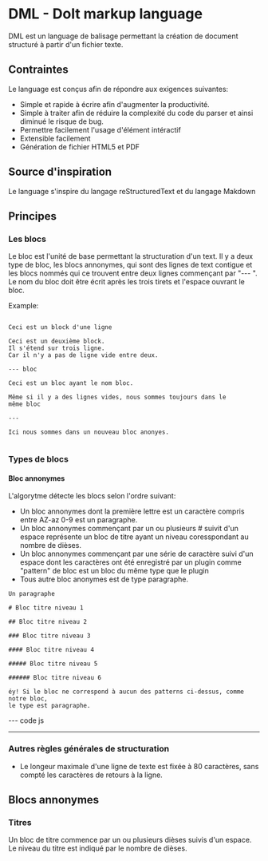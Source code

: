 # DML - Dolt markup language

DML est un language de balisage permettant la création de document structuré
à partir d'un fichier texte.

## Contraintes

Le language est conçus afin de répondre aux exigences suivantes:

- Simple et rapide à écrire afin d'augmenter la productivité.
- Simple à traiter afin de réduire la complexité du code du parser et ainsi
  diminué le risque de bug.
- Permettre facilement l'usage d'élément intéractif
- Extensible facilement
- Génération de fichier HTML5 et PDF

## Source d'inspiration

Le language s'inspire du langage reStructuredText et du langage Makdown

## Principes

### Les blocs

Le bloc est l'unité de base permettant la structuration d'un text. Il y a deux
type de bloc, les blocs annonymes, qui sont des lignes de text contigue et les
blocs nommés qui ce trouvent entre deux lignes commençant par "--- ". Le nom
du bloc doit être écrit après les trois tirets et l'espace ouvrant le bloc.

Example:

```dml

Ceci est un block d'une ligne

Ceci est un deuxième block.
Il s'étend sur trois ligne.
Car il n'y a pas de ligne vide entre deux.

--- bloc

Ceci est un bloc ayant le nom bloc.

Même si il y a des lignes vides, nous sommes toujours dans le
même bloc

---

Ici nous sommes dans un nouveau bloc anonyes.


```

### Types de blocs

#### Bloc annonymes

L'algorytme détecte les blocs selon l'ordre suivant:

- Un bloc annonymes dont la première lettre est un caractère compris entre AZ-az
  0-9 est un paragraphe.
- Un bloc annonymes commençant par un ou plusieurs # suivit d'un espace 
  représente un bloc de titre ayant un niveau coresspondant au nombre de dièses.
- Un bloc annonymes commençant par une série de caractère suivi d'un espace
  dont les caractères ont été enregistré par un plugin comme "pattern" de bloc
  est un bloc du même type que le plugin
- Tous autre bloc anonymes est de type paragraphe.


```dml
Un paragraphe

# Bloc titre niveau 1

## Bloc titre niveau 2

### Bloc titre niveau 3

#### Bloc titre niveau 4

##### Bloc titre niveau 5

###### Bloc titre niveau 6

éy! Si le bloc ne correspond à aucun des patterns ci-dessus, comme notre bloc, 
le type est paragraphe.
```

--- code js

---

### Autres règles générales de structuration

- Le longeur maximale d'une ligne de texte est fixée à 80 caractères, sans
  compté les caractères de retours à la ligne.

## Blocs annonymes

### Titres

Un bloc de titre commence par un ou plusieurs dièses suivis d'un espace. Le niveau du titre est indiqué par le nombre de dièses.






